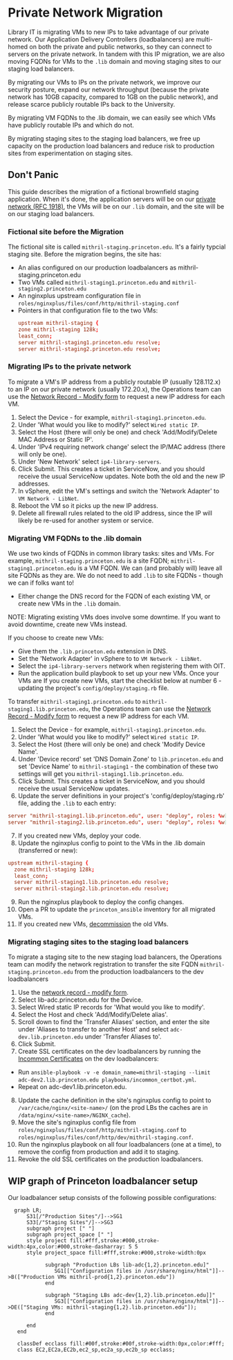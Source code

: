 # Private Network Migration

Library IT is migrating VMs to new IPs to take advantage of our private network. Our Application Delivery Controllers (loadbalancers) are multi-homed on both the private and public networks, so they can connect to servers on the private network. In tandem with this IP migration, we are also moving FQDNs for VMs to the `.lib` domain and moving staging sites to our staging load balancers.

By migrating our VMs to IPs on the private network, we improve our security posture, expand our network throughput (because the private network has 10GB capacity, compared to 1GB on the public network), and release scarce publicly routable IPs back to the University.

By migrating VM FQDNs to the .lib domain, we can easily see which VMs have publicly routable IPs and which do not.

By migrating staging sites to the staging load balancers, we free up capacity on the production load balancers and reduce risk to production sites from experimentation on staging sites.

## Don't Panic

This guide describes the migration of a fictional brownfield staging application. When it's done, the application servers will be on our [private network (RFC 1918)](https://www.rfc-editor.org/rfc/rfc1918), the VMs will be on our `.lib` domain, and the site will be on our staging load balancers.

### Fictional site before the Migration

The fictional site is called `mithril-staging.princeton.edu`. It's a fairly typcial staging site. Before the migration begins, the site has:
  * An alias configured on our production loadbalancers as mithril-staging.princeton.edu
  * Two VMs called `mithril-staging1.princeton.edu` and `mithril-staging2.princeton.edu` 
  * An nginxplus upstream configuration file in `roles/nginxplus/files/conf/http/mithril-staging.conf`
  * Pointers in that configuration file to the two VMs:
    ```conf
    upstream mithril-staging {
    zone mithril-staging 128k;
    least_conn;
    server mithril-staging1.princeton.edu resolve;
    server mithril-staging2.princeton.edu resolve;
    ```

### Migrating IPs to the private network

To migrate a VM's IP address from a publicly routable IP (usually 128.112.x) to an IP on our private network (usually 172.20.x), the Operations team can use the [Network Record - Modify form](https://princeton.service-now.com/service?id=sc_cat_item&sys_id=b28546e14f09ab4818ddd48e5210c756) to request a new IP address for each VM.
1. Select the Device - for example, `mithril-staging1.princeton.edu`.
2. Under 'What would you like to modify?' select `Wired static IP`.
3. Select the Host (there will only be one) and check 'Add/Modify/Delete MAC Address or Static IP'.
4. Under 'IPv4 requiring network change' select the IP/MAC address (there will only be one).
5. Under 'New Network' select `ip4-library-servers`.
6. Click Submit. This creates a ticket in ServiceNow, and you should receive the usual ServiceNow updates. Note both the old and the new IP addresses.
7. In vSphere, edit the VM's settings and switch the 'Network Adapter' to `VM Network - LibNet`.
8. Reboot the VM so it picks up the new IP address.
9. Delete all firewall rules related to the old IP address, since the IP will likely be re-used for another system or service.

### Migrating VM FQDNs to the .lib domain

We use two kinds of FQDNs in common library tasks: sites and VMs. For example, `mithril-staging.princeton.edu` is a site FQDN; `mithril-staging1.princeton.edu` is a VM FQDN. We can (and probably will) leave all site FQDNs as they are. We do not need to  add `.lib` to site FQDNs - though we can if folks want to!

* Either change the DNS record for the FQDN of each existing VM, or create new VMs in the `.lib` domain. 

NOTE: Migrating existing VMs does involve some downtime. If you want to avoid downtime, create new VMs instead.

If you choose to create new VMs:
* Give them the `.lib.princeton.edu` extension in DNS.
* Set the 'Network Adapter' in vSphere to to `VM Network - LibNet`.
* Select the `ip4-library-servers` network when registering them with OIT.
* Run the application build playbook to set up your new VMs.
Once your VMs are If you create new VMs, start the checklist below at number 6 - updating the project's `config/deploy/staging.rb` file.



To transfer `mithril-staging1.princeton.edu` to `mithril-staging1.lib.princeton.edu`, the Operations team can use the [Network Record - Modify form](https://princeton.service-now.com/service?id=sc_cat_item&sys_id=b28546e14f09ab4818ddd48e5210c756) to request a new IP address for each VM.
1. Select the Device - for example, `mithril-staging1.princeton.edu`.
2. Under 'What would you like to modify?' select `Wired static IP`.
3. Select the Host (there will only be one) and check 'Modify Device Name'.
4. Under 'Device record' set 'DNS Domain Zone' to `lib.princeton.edu` and set 'Device Name' to `mithril-staging1` - the combination of these two settings will get you `mithril-staging1.lib.princeton.edu`. 
5. Click Submit. This creates a ticket in ServiceNow, and you should receive the usual ServiceNow updates.
6. Update the server definitions in your project's 'config/deploy/staging.rb' file, adding the `.lib` to each entry:
  ```conf
  server "mithril-staging1.lib.princeton.edu", user: "deploy", roles: %w[app db web]
  server "mithril-staging2.lib.princeton.edu", user: "deploy", roles: %w[app db web]
  ```
7. If you created new VMs, deploy your code.
8. Update the nginxplus config to point to the VMs in the .lib domain (transferred or new):
  ```conf
  upstream mithril-staging {
    zone mithril-staging 128k;
    least_conn;
    server mithril-staging1.lib.princeton.edu resolve;
    server mithril-staging2.lib.princeton.edu resolve;
  ```
9. Run the nginxplus playbook to deploy the config changes.
10. Open a PR to update the `princeton_ansible` inventory for all migrated VMs.
11. If you created new VMs, [decommission](/services/decommissioning.md) the old VMs.

### Migrating staging sites to the staging load balancers

To migrate a staging site to the new staging load balancers, the Operations team can modify the network registration to transfer the site FQDN `mithril-staging.princeton.edu` from the production loadbalancers to the dev loadbalancers
1. Use the [network record - modify form](https://networkregistration.princeton.edu).
2. Select lib-adc.princeton.edu for the Device.
3. Select Wired static IP records for 'What would you like to modify'.
4. Select the Host and check 'Add/Modify/Delete alias'.
5. Scroll down to find the 'Transfer Aliases' section, and enter the site under 'Aliases to transfer to another Host' and select `adc-dev.lib.princeton.edu` under 'Transfer Aliases to'.
6. Click Submit.
7. Create SSL certificates on the dev loadbalancers by running the [Incommon Certificates](playbooks/incommon_certbot.yml) on the dev loadbalancers:
  * Run `ansible-playbook -v -e domain_name=mithril-staging --limit adc-dev2.lib.princeton.edu playbooks/incommon_certbot.yml`.
  * Repeat on adc-dev1.lib.princeton.edu.
8. Update the cache definition in the site's nginxplus config to point to `/var/cache/nginx/<site-name>/` (on the prod LBs the caches are in `/data/nginx/<site-name>/NGINX_cache`).
9. Move the site's nginxplus config file from `roles/nginxplus/files/conf/http/mithril-staging.conf` to `roles/nginxplus/files/conf/http/dev/mithril-staging.conf`.
10. Run the nginxplus playbook on all four loadbalancers (one at a time), to remove the config from production and add it to staging.
11. Revoke the old SSL certificates on the production loadbalancers.

## WIP graph of Princeton loadbalancer setup

Our loadbalancer setup consists of the following possible configurations:

```mermaid
  graph LR;
      S31[/"Production Sites"/]-->SG1
      S33[/"Staging Sites"/]-->SG3
      subgraph project [" "]
      subgraph project_space [" "]
      style project fill:#fff,stroke:#000,stroke-width:4px,color:#000,stroke-dasharray: 5 5
      style project_space fill:#fff,stroke:#000,stroke-width:0px

            subgraph "Production LBs lib-adc{1,2}.princeton.edu]"
               SG1[["Configuration files in /usr/share/nginx/html"]]-->B(["Production VMs mithril-prod{1,2}.princeton.edu"])
            end

            subgraph "Staging LBs adc-dev{1,2}.lib.princeton.edu]]"
               SG3[["Configuration files in /usr/share/nginx/html"]]-->DE(["Staging VMs: mithril-staging{1,2}.lib.princeton.edu"]);
            end
         
      end
   end

   classDef ecclass fill:#00f,stroke:#00f,stroke-width:0px,color:#fff;
   class EC2,EC2a,EC2b,ec2_sp,ec2a_sp,ec2b_sp ecclass;

```
